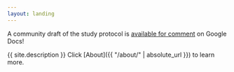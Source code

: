 ```yaml
---
layout: landing
---
```


A community draft of the study protocol is [available for comment](https://docs.google.com/document/d/1kHBxe7XmJcfp8T32QxAjJqqPs_LRu4EIM4cpa_GWT7E/edit) on Google Docs! 

{{ site.description }} Click [About]({{ "/about/" | absolute_url }}) to learn more.
